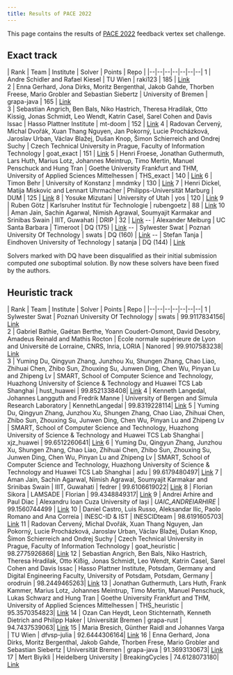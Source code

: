 ```yaml
---
title: Results of PACE 2022
---
```

This page contains the results of [PACE 2022](/2022/) feedback vertex set challenge.

## Exact track

| Rank |  Team | Institute | Solver | Points | Repo |
|--|--|--|--|--|--|--|
1  |  Andre Schidler and Rafael Kiesel | TU Wien | raki123 | 185 | [Link](https://github.com/ASchidler/dfvs)                                                  
2  |   Enna Gerhard, Jona Dirks, Moritz Bergenthal, Jakob Gahde, Thorben Freese, Mario Grobler and Sebastian Siebertz                  |  University of Bremen     | grapa-java | 165 | [Link](https://gitlab.informatik.uni-bremen.de/grapa/java/)                                                 
3  |  Sebastian Angrich, Ben Bals, Niko Hastrich, Theresa Hradilak, Otto Kissig, Jonas Schmidt, Leo Wendt, Katrin Casel, Sarel Cohen and Davis Issac                   |   Hasso Plattner Institute    | mt-doom | 152 | [Link](https://github.com/BenBals/mount-doom/tree/exact)
4  |  Radovan Červený, Michal Dvořák, Xuan Thang Nguyen, Jan Pokorný, Lucie Procházková, Jaroslav Urban, Václav Blažej, Dušan Knop, Šimon Schierreich and Ondrej Suchy                   |  Czech Technical University in Prague, Faculty of Information Technology	     | goat_exact | 151 | [Link](https://gitlab.fit.cvut.cz/pace-challenge/2022/goat/exact)
5  |   Henri Froese, Jonathan Guthermuth, Lars Huth, Marius Lotz, Johannes Meintrup, Timo Mertin, Manuel Penschuck and Hung Tran                  |   Goethe University Frankfurt and THM, University of Applied Sciences Mittelhessen   | THS_exact | 140 | [Link](https://github.com/goethe-tcs/breaking-the-cycle)
6  |  Timon Behr                   |  University of Konstanz	     | mndmky | 130 | [Link](https://github.com/mndmnky/duck-and-cover )
7  |   Henri Dickel, Matija Miskovic and Lennart Uhrmacher                  |   Philipps-Universität Marburg    | DUM | 125 | [Link](https://github.com/HenriDickel/DFVS-Solver/tree/PACE)
8  |  Yosuke Mizutani                   |  University of Utah     | yos | 120 | [Link](https://github.com/mogproject/dfvs-2022)
9  |  Ruben Götz                   |  Karlsruher Institut für Technologie     | rubengoetz | 88 | [Link](https://gitlab.com/rubenGoetz/dfvs-algo)
10 |   Aman Jain, Sachin Agarwal, Nimish Agrawal, Soumyajit Karmakar and Srinibas Swain                  |   IIIT, Guwahati    | DRIP  | 32 | [Link](https://zenodo.org/record/6618812)
-- |    Alexander Meiburg                 |  UC Santa Barbara     | Timeroot | DQ (175) | [Link](https://github.com/Timeroot/DVFS_PACE2022/tree/pace-2022)
-- |     Sylwester Swat                |  Poznań University Of Technology     | swats | DQ (160) | [Link](https://github.com/swacisko/pace-2022)
-- |     Stefan Tanja                |  Eindhoven University of Technology     | satanja | DQ (144) | [Link](https://github.com/satanja/Hex)


Solvers marked with DQ have been disqualified as their initial submission computed _one_ suboptimal solution. By now these solvers have been fixed by the authors.

## Heuristic track

| Rank |  Team | Institute | Solver | Points | Repo |
|--|--|--|--|--|--|--|
1  |      Sylwester Swat                             |   Poznań University Of Technology          | swats | 99.9117834156| [Link](https://github.com/swacisko/pace-2022)                                                  
2  |      	Gabriel Bathie, Gaétan Berthe, Yoann Coudert-Osmont, David Desobry, Amadeus Reinald and Mathis Rocton               |   École normale supérieure de Lyon and Université de Lorraine, CNRS, Inria, LORIA   | Nanored | 99.9107583238| [Link](https://github.com/Nanored4498/DreyFVS)                                                 
3  |  	Yuming Du, Qingyun Zhang, Junzhou Xu, Shungen Zhang, Chao Liao, Zhihuai Chen, Zhibo Sun, Zhouxing Su, Junwen Ding, Chen Wu, Pinyan Lu and Zhipeng Lv                   |  SMART, School of Computer Science and Technology, Huazhong University of Science & Technology and Huawei TCS Lab Shanghai     | hust_huawei | 99.8521338408| [Link](https://github.com/1774150545/PACE-2022)
4  |  Kenneth Langedal, Johannes Langguth and Fredrik Manne                   |   University of Bergen and Simula Research Laboratory    | KennethLangedal | 99.8319228114| [Link](https://github.com/KennethLangedal/DFVS)
5  |  Yuming Du, Qingyun Zhang, Junzhou Xu, Shungen Zhang, Chao Liao, Zhihuai Chen, Zhibo Sun, Zhouxing Su, Junwen Ding, Chen Wu, Pinyan Lu and Zhipeng Lv                   |  SMART, School of Computer Science and Technology, Huazhong University of Science & Technology and Huawei TCS Lab Shanghai     | xjz_huawei | 99.6512260641| [Link](https://github.com/xuxu9110/PACE2022.git)
6  |  Yuming Du, Qingyun Zhang, Junzhou Xu, Shungen Zhang, Chao Liao, Zhihuai Chen, Zhibo Sun, Zhouxing Su, Junwen Ding, Chen Wu, Pinyan Lu and Zhipeng Lv                   |   SMART, School of Computer Science and Technology, Huazhong University of Science & Technology and Huawei TCS Lab Shanghai    | adu | 99.6179480497| [Link](ttps://github.com/Zhang-qingyun/pace_2022_HUST_solver.git)
7  |  Aman Jain, Sachin Agarwal, Nimish Agrawal, Soumyajit Karmakar and Srinibas Swain                   |   IIIT, Guwahati	    | fedrer | 99.6106619022| [Link](https://zenodo.org/record/6618777)
8  |  	Florian Sikora                   |  LAMSADE     | Florian | 99.4348849317| [Link](https://github.com/fsikora/pace22)
9  |   Andrei Arhire and Paul Diac                  |  Alexandru Ioan Cuza University of Iași     | _UAIC_ANDREIARHIRE_ | 99.1560744499 | [Link](https://github.com/AndreiiArhire/PACE2022)
10 |  Daniel Castro, Luis Russo, Aleksandar Ilic, Paolo Romano and Ana Correia                   |  INESC-ID & IST     | INESCIDteam | 98.6191605703| [Link](https://github.com/Daniel1993/pace-2022)
11 |  Radovan Červený, Michal Dvořák, Xuan Thang Nguyen, Jan Pokorný, Lucie Procházková, Jaroslav Urban, Václav Blažej, Dušan Knop, Šimon Schierreich and Ondrej Suchy                   |   Czech Technical University in Prague, Faculty of Information Technology    | goat_heuristic | 98.2775926868| [Link](https://gitlab.fit.cvut.cz/pace-challenge/2022/goat/heuristic)
12 |  Sebastian Angrich, Ben Bals, Niko Hastrich, Theresa Hradilak, Otto Kißig, Jonas Schmidt, Leo Wendt, Katrin Casel, Sarel Cohen and Davis Issac                   |  Hasso Plattner Institute, Potsdam, Germany and Digital Engineering Faculty, University of Potsdam, Potsdam, Germany    | orodruin | 98.2449465263| [Link](https://github.com/BenBals/mount-doom/tree/heuristic)
13 |  Jonathan Guthermuth, Lars Huth, Frank Kammer, Marius Lotz, Johannes Meintrup, Timo Mertin, Manuel Penschuck, Lukas Schwarz and Hung Tran                   |   Goethe University Frankfurt and THM, University of Applied Sciences Mittelhessen    | THS_heuristic | 95.3570354823| [Link](https://github.com/goethe-tcs/breaking-the-cycle)
14 |  Ozan Can Heydt, Leon Stichternath, Kenneth Dietrich and Philipp Haker                   |  Universität Bremen     | grapa-rust | 94.7437539063| [Link](https://gitlab.informatik.uni-bremen.de/grapa/rust/mimung)
15 |  Maria Bresich, Günther Raidl and Johannes Varga                   | TU Wien      | dfvsp-julia | 92.6444306164| [Link](https://github.com/NunuNoName/dfvsp-solver)
16 |  	Enna Gerhard, Jona Dirks, Moritz Bergenthal, Jakob Gahde, Thorben Frese, Mario Grobler and Sebastian Siebertz                   |  Universität Bremen     | grapa-java | 91.3693130673| [Link](https://gitlab.informatik.uni-bremen.de/grapa/java/)
17 |  	Mert Biyikli                   | Heidelberg University      | BreakingCycles         | 74.6128073180| [Link](https://github.com/MertBiyikli/BreakingCycles.git)



